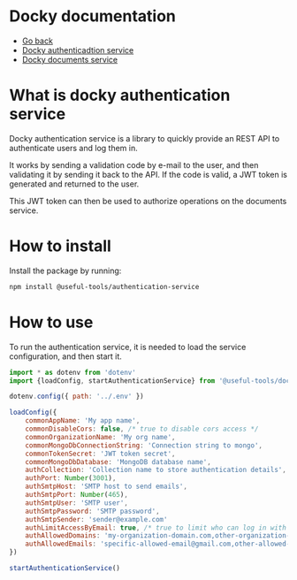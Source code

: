 # Docky documentation

- [Go back](../readme.md)
- [Docky authenticadtion service](../authentication-service/README.md)
- [Docky documents service](../documents-service/README.md)

# What is docky authentication service

Docky authentication service is a library to quickly provide an REST API to authenticate users and log them in.

It works by sending a validation code by e-mail to the user, and then validating it by sending it back to the API. If the code is valid, a JWT token is generated and returned to the user.

This JWT token can then be used to authorize operations on the documents service.

# How to install

Install the package by running:

```bash
npm install @useful-tools/authentication-service
```

# How to use

To run the authentication service, it is needed to load the service configuration, and then start it.

```javascript
import * as dotenv from 'dotenv'
import {loadConfig, startAuthenticationService} from '@useful-tools/docky-authentication-service/dist'

dotenv.config({ path: '../.env' })

loadConfig({
    commonAppName: 'My app name',
    commonDisableCors: false, /* true to disable cors access */
    commonOrganizationName: 'My org name',
    commonMongoDbConnectionString: 'Connection string to mongo',
    commonTokenSecret: 'JWT token secret',
    commonMongoDbDatabase: 'MongoDB database name',
    authCollection: 'Collection name to store authentication details',
    authPort: Number(3001),
    authSmtpHost: 'SMTP host to send emails',
    authSmtpPort: Number(465),
    authSmtpUser: 'SMTP user',
    authSmtpPassword: 'SMTP password',
    authSmtpSender: 'sender@example.com'
    authLimitAccessByEmail: true, /* true to limit who can log in with the two following params */
    authAllowedDomains: 'my-organization-domain.com,other-organization-domain.com',
    authAllowedEmails: 'specific-allowed-email@gmail.com,other-allowed-email@outlook.com'
})

startAuthenticationService()
```